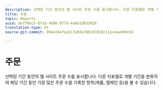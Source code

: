 ```yaml
---
description: 선택된 기간 동안의 웹 사이트 주문 수를 표시합니다. 다른 지표별로 개별 기간을 분류하여 해당 기간 동안 가장 많은 주문 수를 기록한 항목(제품, 캠페인 등)을 볼 수 있습니다.
title: 주문
topic: Reports
uuid: de7786c5-8fa3-4d96-977d-4a6b1d033028
translation-type: ht
source-git-commit: 99ee24efaa517e8da700c67818c111c4aa90dc02

---
```



# 주문

선택된 기간 동안의 웹 사이트 주문 수를 표시합니다. 다른 지표별로 개별 기간을 분류하여 해당 기간 동안 가장 많은 주문 수를 기록한 항목(제품, 캠페인 등)을 볼 수 있습니다.


